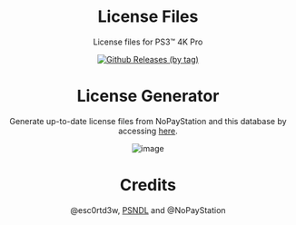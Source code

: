 <div align="center"> 

# License Files
License files for PS3™ 4K Pro

[![Github Releases (by tag)](https://img.shields.io/github/downloads/PS3-4K-Pro/License-Files/Licenses/total.svg?style=social)](https://github.com/PS3-4K-Pro/License-Files/releases/tag/Licenses)

# License Generator
Generate up-to-date license files from NoPayStation and this database by accessing [here](https://colab.research.google.com/drive/17aguSJTZ9Rf0KSKT4rJ5uT4bbqn5iajY?usp=sharing). 

![image](https://github.com/user-attachments/assets/1981b996-b7c2-4b35-9587-e796e0e50e7f)

# Credits 
@esc0rtd3w, [PSNDL](https://github.com/EternalModz/PSNDL-Net-Archive) and @NoPayStation 
</div>
